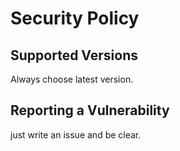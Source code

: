 # Security Policy

## Supported Versions

Always choose latest version.

## Reporting a Vulnerability

just write an issue and be clear.
